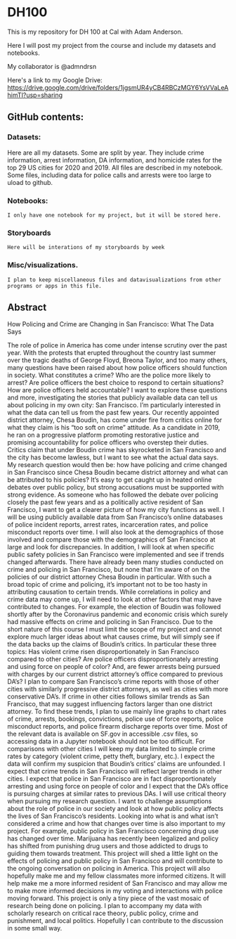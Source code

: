 # DH100
This is my repository for DH 100 at Cal with Adam Anderson.

Here I will post my project from the course and include my datasets and notebooks.

My collaborator is @admndrsn

Here's a link to my Google Drive: https://drive.google.com/drive/folders/1jgsmUR4yCB4RBCzMGY6YsVVaLeAhimTI?usp=sharing

## GitHub contents:

  ### Datasets:
  
   Here are all my datasets. Some are split by year. They include crime information, arrest information, DA information, and homicide rates for the top 29 US cities for 2020 and 2019. All files are described in my notebook. Some files, including data for police calls and arrests were too large to uload to github.
      
 ### Notebooks:
   
    I only have one notebook for my project, but it will be stored here.
    
 ### Storyboards
   
    Here will be interations of my storyboards by week
    
 ### Misc/visualizations.
    
    I plan to keep miscellaneous files and datavisualizations from other programs or apps in this file.
    
## Abstract
   How Policing and Crime are Changing in San Francisco: What The Data Says

   The role of police in America has come under intense scrutiny over the past year. With the protests that erupted throughout the country last summer over the tragic deaths of George Floyd, Breona Taylor, and too many others, many questions have been raised about how police officers should function in society. What constitutes a crime? Who are the police more likely to arrest? Are police officers the best choice to respond to certain situations? How are police officers held accountable? I want to explore these questions and more, investigating the stories that publicly available data can tell us about policing in my own city: San Francisco. I’m particularly interested in what the data can tell us from the past few years. Our recently appointed district attorney, Chesa Boudin, has come under fire from critics online for what they claim is his “too soft on crime” attitude. As a candidate in 2019, he ran on a progressive platform promoting restorative justice and promising accountability for police officers who overstep their duties. Critics claim that under Boudin crime has skyrocketed in San Francisco and the city has become lawless, but I want to see what the actual data says. 
	My research question would then be: how have policing and crime changed in San Francisco since Chesa Boudin became district attorney and what can be attributed to his policies? It’s easy to get caught up in heated online debates over public policy, but strong accusations must be supported with strong evidence. As someone who has followed the debate over policing closely the past few years and as a politically active resident of San Francisco, I want to get a clearer picture of how my city functions as well. I will be using publicly available data from San Francisco’s online databases of police incident reports, arrest rates, incarceration rates, and police misconduct reports over time. I will also look at the demographics of those involved and compare those with the demographics of San Francisco at large and look for discrepancies. In addition, I will look at when specific public safety policies in San Francisco were implemented and see if trends changed afterwards. There have already been many studies conducted on crime and policing in San Francisco, but none that I’m aware of on the policies of our district attorney Chesa Boudin in particular. 
	With such a broad topic of crime and policing, it’s important not to be too hasty in attributing causation to certain trends. While correlations in policy and crime data may come up, I will need to look at other factors that may have contributed to changes. For example, the election of Boudin was followed shortly after by the Coronavirus pandemic and economic crisis which surely had massive effects on crime and policing in San Francisco. Due to the short nature of this course I must limit the scope of my project and cannot explore much larger ideas about what causes crime, but will simply see if the data backs up the claims of Boudin’s critics. In particular these three topics: Has violent crime risen disproportionately in San Francisco compared to other cities? Are police officers disproportionately arresting and using force on people of color? And, are fewer arrests being pursued with charges by our current district attorney’s office compared to previous DA’s? I plan to compare San Francisco’s crime reports with those of other cities with similarly progressive district attorneys, as well as cities with more conservative DA’s. If crime in other cities follows similar trends as San Francisco, that may suggest influencing factors larger than one district attorney. 
	To find these trends, I plan to use mainly line graphs to chart rates of crime, arrests, bookings, convictions, police use of force reports, police misconduct reports, and police firearm discharge reports over time. Most of the relevant data is available on SF.gov in accessible .csv files, so accessing data in a Jupyter notebook should not be too difficult. For comparisons with other cities I will keep my data limited to simple crime rates by category (violent crime, petty theft, burglary, etc.). I expect the data will confirm my suspicion that Boudin’s critics’ claims are unfounded. I expect that crime trends in San Francisco will reflect larger trends in other cities. I expect that police in San Francisco are in fact disproportionately arresting and using force on people of color and I expect that the DA’s office is pursuing charges at similar rates to previous DAs. 
	I will use critical theory when pursuing my research question. I want to challenge assumptions about the role of police in our society and look at how public policy affects the lives of San Francisco’s residents. Looking into what is and what isn’t considered a crime and how that changes over time is also important to my project. For example, public policy in San Francisco concerning drug use has changed over time. Marijuana has recently been legalized and policy has shifted from punishing drug users and those addicted to drugs to guiding them towards treatment. This project will shed a little light on the effects of policing and public policy in San Francisco and will contribute to the ongoing conversation on policing in America. This project will also hopefully make me and my fellow classmates more informed citizens. It will help make me a more informed resident of San Francisco and may allow me to make more informed decisions in my voting and interactions with police moving forward.
	This project is only a tiny piece of the vast mosaic of research being done on policing. I plan to accompany my data with scholarly research on critical race theory, public policy, crime and punishment, and local politics. Hopefully I can contribute to the discussion in some small way.
 
